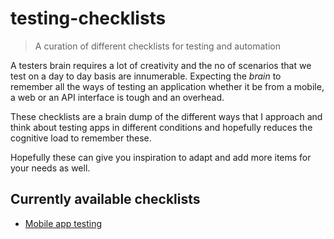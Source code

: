 # testing-checklists

> A curation of different checklists for testing and automation

A testers brain requires a lot of creativity and the no of scenarios that we test on a day to day basis are innumerable. Expecting the *brain* to remember all the ways of testing an application whether it be from a mobile, a web or an API interface is tough and an overhead.

These checklists are a brain dump of the different ways that I approach and think about testing apps in different conditions and hopefully reduces the cognitive load to remember these.

Hopefully these can give you inspiration to adapt and add more items for your needs as well.

## Currently available checklists

- [Mobile app testing](/mobile_testing.md)
